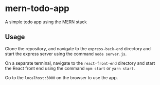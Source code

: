 # mern-todo-app
A simple todo app using the MERN stack

## Usage

Clone the repository, and navigate to the `express-back-end` directory and start the express server using the command `node server.js`.

On a separate terminal, navigate to the `react-front-end` directory and start the React front end using the command `npm start` or `yarn start`.

Go to the `localhost:3000` on the browser to use the app.
